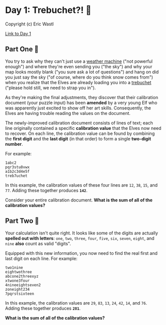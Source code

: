 
<h1>Day 1: Trebuchet?! 🎄</h1><p>Copyright (c) Eric Wastl</p><a href=https://adventofcode.com/2023/day/1>Link to Day 1</a><h2>Part One 🎁</h2>
<p>You try to ask why they can't just use a <a href="/2015/day/1">weather machine</a> ("not powerful enough") and where they're even sending you ("the sky") and why your map looks mostly blank ("you sure ask a lot of questions") <span title="My hope is that this abomination of a run-on sentence somehow conveys the chaos of being hastily loaded into a trebuchet.">and</span> hang on did you just say the sky ("of course, where do you think snow comes from") when you realize that the Elves are already loading you into a <a href="https://en.wikipedia.org/wiki/Trebuchet" target="_blank">trebuchet</a> ("please hold still, we need to strap you in").</p>
<p>As they're making the final adjustments, they discover that their calibration document (your puzzle input) has been <b>amended</b> by a very young Elf who was apparently just excited to show off her art skills. Consequently, the Elves are having trouble reading the values on the document.</p>
<p>The newly-improved calibration document consists of lines of text; each line originally contained a specific <b>calibration value</b> that the Elves now need to recover. On each line, the calibration value can be found by combining the <b>first digit</b> and the <b>last digit</b> (in that order) to form a single <b>two-digit number</b>.</p>
<p>For example:</p>
<pre><code>1abc2
pqr3stu8vwx
a1b2c3d4e5f
treb7uchet
</code></pre>
<p>In this example, the calibration values of these four lines are <code>12</code>, <code>38</code>, <code>15</code>, and <code>77</code>. Adding these together produces <code><b>142</b></code>.</p>
<p>Consider your entire calibration document. <b>What is the sum of all of the calibration values?</b></p>

<h2>Part Two 🎁</h2><p>Your calculation isn't quite right. It looks like some of the digits are actually <b>spelled out with letters</b>: <code>one</code>, <code>two</code>, <code>three</code>, <code>four</code>, <code>five</code>, <code>six</code>, <code>seven</code>, <code>eight</code>, and <code>nine</code> <b>also</b> count as valid "digits".</p>
<p>Equipped with this new information, you now need to find the real first and last digit on each line. For example:</p>
<pre><code>two1nine
eightwothree
abcone2threexyz
xtwone3four
4nineeightseven2
zoneight234
7pqrstsixteen
</code></pre>
<p>In this example, the calibration values are <code>29</code>, <code>83</code>, <code>13</code>, <code>24</code>, <code>42</code>, <code>14</code>, and <code>76</code>. Adding these together produces <code><b>281</b></code>.</p>
<p><b>What is the sum of all of the calibration values?</b></p>


